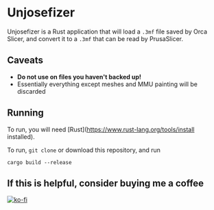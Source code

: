 # Unjosefizer

Unjosefizer is a Rust application that will load a `.3mf` file saved by Orca Slicer, and convert it to a `.3mf` that can be read by PrusaSlicer.

## Caveats

- **Do not use on files you haven't backed up!**
- Essentially everything except meshes and MMU painting will be discarded

## Running

To run, you will need [Rust](https://www.rust-lang.org/tools/install installed).

To run, `git clone` or download this repository, and run
```
cargo build --release
```

## If this is helpful, consider buying me a coffee

[![ko-fi](https://ko-fi.com/img/githubbutton_sm.svg)](https://ko-fi.com/I3I1W8O4I)
